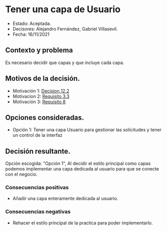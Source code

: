 # Tener una capa de Usuario

* Estado: Aceptada.
* Decisores: Alejandro Fernández, Gabriel Villasevil.
* Fecha: 16/11/2021

## Contexto y problema

Es necesario decidir que capas y que incluye cada capa.

## Motivos de la decisión.

* Motivación 1: [Decision 12.2](https://github.com/santo2927/DAS-2021-22-/blob/master/Decisión%20de%20diseño%2012.2.md)
* Motivacion 2: [Requisito 3.3](https://github.com/santo2927/DAS-2021-22-/blob/master/Requisitos/R3.3%20Gestionar%20Solicitudes.txt)
* Motivación 3: [Requisito 8](https://github.com/santo2927/DAS-2021-22-/blob/master/Requisitos/R8%20Control%20de%20Interfaz.txt)

## Opciones consideradas.

* Opción 1: Tener una capa Usuario para gestionar las solicitudes y tener un control de la interfaz

## Decisión resultante.

Opción escogida: "Opción 1", Al decidir el estilo principal como capas podemos implementar una capa dedicada al usuario para que se conecte con el negocio.

### Consecuencias positivas

* Añadir una capa enteramente dedicada al usuario.

### Consecuencias negativas

* Rehacer el estilo principal de la practica para poder implementarlo.
